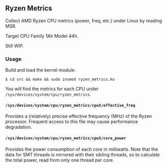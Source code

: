 ## Ryzen Metrics

Collect AMD Ryzen CPU metrics (power, freq, etc.) under Linux by reading MSR.

Target CPU Family 1Ah Model 44h.

Still WIP.

### Usage

Build and load the kernel module:

```shell
$ cd src && make && sudo insmod ryzen_metrics.ko
```

You will find the metrics for each CPU under `/sys/devices/system/cpu/ryzen_metrics`.

#### `/sys/devices/system/cpu/ryzen_metrics/cpuX/effective_freq`

Provides a (relatively) precise effective frequency (MHz) of the Ryzen processor. Frequent access to this file may cause performance degradation.

#### `/sys/devices/system/cpu/ryzen_metrics/cpuX/core_power`

Provides the power consumption of each core in milliwatts. Note that the data for SMT threads is mirrored with their sibling threads, so to calculate the total power, read from only one thread per core.
